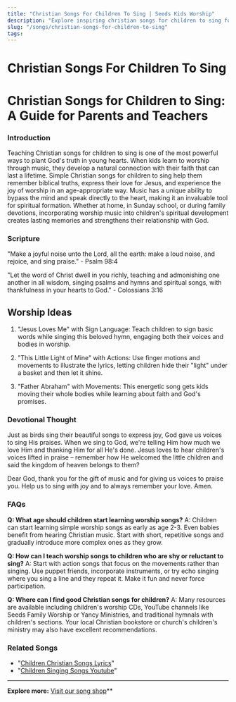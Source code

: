 ```yaml
---
title: "Christian Songs For Children To Sing | Seeds Kids Worship"
description: "Explore inspiring christian songs for children to sing for children's worship and faith development. Biblical music resources for families and ministry."
slug: "/songs/christian-songs-for-children-to-sing"
tags:
---
```


# Christian Songs For Children To Sing

# Christian Songs for Children to Sing: A Guide for Parents and Teachers

### Introduction
Teaching Christian songs for children to sing is one of the most powerful ways to plant God's truth in young hearts. When kids learn to worship through music, they develop a natural connection with their faith that can last a lifetime. Simple Christian songs for children to sing help them remember biblical truths, express their love for Jesus, and experience the joy of worship in an age-appropriate way. Music has a unique ability to bypass the mind and speak directly to the heart, making it an invaluable tool for spiritual formation. Whether at home, in Sunday school, or during family devotions, incorporating worship music into children's spiritual development creates lasting memories and strengthens their relationship with God.

### Scripture
"Make a joyful noise unto the Lord, all the earth: make a loud noise, and rejoice, and sing praise." - Psalm 98:4

"Let the word of Christ dwell in you richly, teaching and admonishing one another in all wisdom, singing psalms and hymns and spiritual songs, with thankfulness in your hearts to God." - Colossians 3:16

## Worship Ideas
1. "Jesus Loves Me" with Sign Language: Teach children to sign basic words while singing this beloved hymn, engaging both their voices and bodies in worship.

2. "This Little Light of Mine" with Actions: Use finger motions and movements to illustrate the lyrics, letting children hide their "light" under a basket and then let it shine.

3. "Father Abraham" with Movements: This energetic song gets kids moving their whole bodies while learning about faith and God's promises.

### Devotional Thought
Just as birds sing their beautiful songs to express joy, God gave us voices to sing His praises. When we sing to God, we're telling Him how much we love Him and thanking Him for all He's done. Jesus loves to hear children's voices lifted in praise – remember how He welcomed the little children and said the kingdom of heaven belongs to them?

Dear God, thank you for the gift of music and for giving us voices to praise you. Help us to sing with joy and to always remember your love. Amen.

### FAQs
**Q: What age should children start learning worship songs?**
A: Children can start learning simple worship songs as early as age 2-3. Even babies benefit from hearing Christian music. Start with short, repetitive songs and gradually introduce more complex ones as they grow.

**Q: How can I teach worship songs to children who are shy or reluctant to sing?**
A: Start with action songs that focus on the movements rather than singing. Use puppet friends, incorporate instruments, or try echo singing where you sing a line and they repeat it. Make it fun and never force participation.

**Q: Where can I find good Christian songs for children?**
A: Many resources are available including children's worship CDs, YouTube channels like Seeds Family Worship or Yancy Ministries, and traditional hymnals with children's sections. Your local Christian bookstore or church's children's ministry may also have excellent recommendations.

### Related Songs

- "[Children Christian Songs Lyrics](/songs/children-christian-songs-lyrics/)"
- "[Children Singing Songs Youtube](/songs/children-singing-songs-youtube/)"

---

**Explore more:** [Visit our song shop](https://seedskidsworship.com/shop)**

<!-- Schema Markup -->
<script type="application/ld+json">
{
  "@context": "https://schema.org",
  "@type": "MusicRecording",
  "name": "Christian Songs For Children To Sing",
  "byArtist": {
    "@type": "MusicGroup",
    "name": "Seeds Kids Worship"
  },
  "isFamilyFriendly": true,
  "url": "https://seedskidsworship.com/songs/christian-songs-for-children-to-sing/"
}
</script>